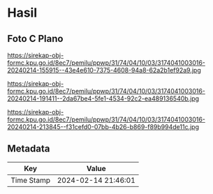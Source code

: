 # Hasil

## Foto C Plano

https://sirekap-obj-formc.kpu.go.id/8ec7/pemilu/ppwp/31/74/04/10/03/3174041003016-20240214-155915--43e4e610-7375-4608-94a8-62a2b1ef92a9.jpg

https://sirekap-obj-formc.kpu.go.id/8ec7/pemilu/ppwp/31/74/04/10/03/3174041003016-20240214-191411--2da67be4-5fe1-4534-92c2-ea489136540b.jpg

https://sirekap-obj-formc.kpu.go.id/8ec7/pemilu/ppwp/31/74/04/10/03/3174041003016-20240214-213845--f31cefd0-07bb-4b26-b869-f89b994de11c.jpg


## Metadata

| Key        | Value               |
| ---------- | ------------------- |
| Time Stamp | 2024-02-14 21:46:01 |



